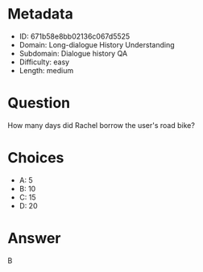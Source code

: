 # Metadata

- ID: 671b58e8bb02136c067d5525
- Domain: Long-dialogue History Understanding
- Subdomain: Dialogue history QA
- Difficulty: easy
- Length: medium

# Question

How many days did Rachel borrow the user's road bike?

# Choices

- A: 5
- B: 10
- C: 15
- D: 20

# Answer

B
